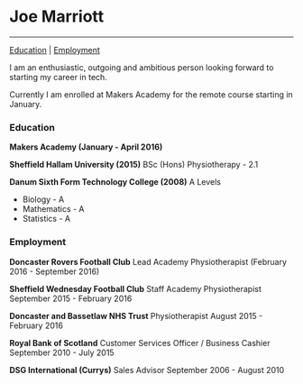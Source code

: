 # Joe Marriott

***
[Education](#education) | [Employment](#employment)

I am an enthusiastic, outgoing and ambitious person looking forward to starting my career in tech.

Currently I am enrolled at Makers Academy for the remote course starting in January.

### <a name="education">Education</a>

**Makers Academy (January - April 2016)**

**Sheffield Hallam University (2015)**
BSc (Hons) Physiotherapy - 2.1

**Danum Sixth Form Technology College (2008)**
A Levels <br>
- Biology - A <br>
- Mathematics - A <br>
- Statistics - A <br>

### <a name="employment">Employment</a>

**Doncaster Rovers Football Club**
Lead Academy Physiotherapist
(February 2016 - September 2016)

**Sheffield Wednesday Football Club**
Staff Academy Physiotherapist
September 2015 - February 2016

**Doncaster and Bassetlaw NHS Trust**
Physiotherapist
August 2015 - February 2016

**Royal Bank of Scotland**
Customer Services Officer / Business Cashier
September 2010 - July 2015

**DSG International (Currys)**
Sales Advisor
September 2006 - August 2010
